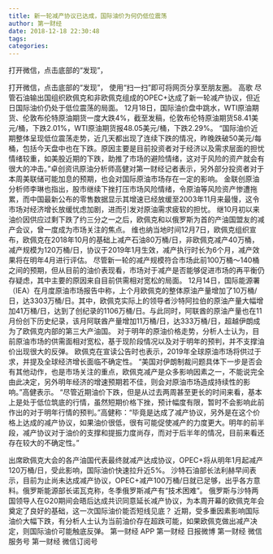 ```yaml
---
title: 新一轮减产协议已达成，国际油价为何仍低位震荡
author: 第一财经
date: 2018-12-18 22:30:48
tags: 
categories: 
---
```

打开微信，点击底部的“发现”，
<!-- more -->
打开微信，点击底部的“发现”，
使用“扫一扫”即可将网页分享至朋友圈。
高歌
尽管石油输出国组织欧佩克和非欧佩克组成的OPEC+达成了新一轮减产协议，但近日国际油价仍处于低位震荡的局面。
12月18日，国际油价盘中跳水，WTI原油期货、伦敦布伦特原油期货一度大跌4%，截至发稿，伦敦布伦特原油期货58.41美元/桶，下跌2.01%，WTI原油期货报48.05美元/桶，下跌2.29%。
“国际油价近期整体呈现低位震荡走势，近几天都出现了连续下跌的情况，昨晚跌破50美元/每桶，包括今天盘中也在下跌。原因主要是目前投资者对于经济以及需求层面的担忧情绪较重，如美股近期的下跌，助推了市场的避险情绪，这对于风险的资产就会有很大的冲击。”卓创资讯原油分析师高健对第一财经记者表示，另外部分投资者对于本周美联储可能加息的预期，也会对国际原油市场存在一定的影响。
金联创原油分析师李琳也指出，股市继续下挫打压市场风险情绪，令原油等风险资产惨遭拖累，而中国最新公布的零售数据显示其增速已经放缓至2003年11月来最慢，这令市场对经济增长放缓忧虑加剧，进而引发对原油需求疲软的担忧。
继10月初以来油价因供应过剩下跌了约三分之一之后，欧佩克和以俄罗斯为首的产油国盟友的减产会议，曾一度成为市场关注的焦点。
维也纳当地时间12月7日，欧佩克组织宣布，欧佩克在2018年10月的基础上减产石油80万桶/日，非欧佩克减产40万桶，减产规模为120万桶/日，协议于2019年1月生效，减产执行时长为6个月，减产效果将在明年4月进行评估。
尽管新一轮的减产规模符合市场此前100万桶～140桶之间的预期，但从目前的油价表现看，市场对于减产是否能够促进市场的再平衡仍存疑虑，其中主要的原因来自目前供需相对宽松的局面。
12月14日，国际能源署（IEA）在月度原油市场报告中称，上个月欧佩克的整体原油产量增加了10万桶/日，达3303万桶/日。其中，欧佩克实际上的领导者沙特阿拉伯的原油产量大幅增加41万桶/日，达到了创纪录的1106万桶/日。与此同时，阿联酋的原油产量也在11月份创下历史纪录，该月阿联酋产量增加11万桶/日，达333万桶/日，超越伊朗成为了欧佩克内部的第三大产油国。
对于明年的原油价格走势，分析人士认为，目前原油市场的供需面相对宽松，基于现阶段情况以及对于明年的预判，并不支撑油价出现很大的反弹。
欧佩克在宣读公告时也表示，2019年全球原油市场将供过于求，并提及全球经济增长面临不确定性。
“美国对伊朗制裁问题具体下一步是否会有其他动作，也是市场关注的重点，欧佩克减产是众多影响因素之一，不能说完全由此决定，另外明年经济的增速预期若不佳，则会对原油市场造成持续性的影响。”高健表示。
“尽管近期油价下跌，但是从过去两周甚至更长的时间来看，基本上是处于低位筑底的行情，虽然短期价格下挫，预计幅度有限，暂时不会影响此前作出的对于明年行情的预判。”高健称：“毕竟是达成了减产协议，另外是在这个价格上达成的减产协议，如果油价很低，很有可能促使减产的力度更大。明年的前半段，减产协议对于油价的支撑和提振力度尚存，而对于后半年的情况，目前来看还存在较大的不确定性。”
 
 
出席欧佩克大会的各产油国代表最终就减产达成协议，OPEC+将从明年1月起减产120万桶/日，受此影响，国际油价快速拉升近5%。
沙特石油部长法利赫早间表示，目前为止尚未达成减产协议，OPEC+减产100万桶/日就已足够，出乎各方意料。俄罗斯能源部长诺瓦克称，冬季俄罗斯减产有“技术困难”。
俄罗斯与沙特两国领导人在G20期间会晤后达成共识同意延长减产协议，为本周开幕的欧佩克年会奠定了良好的基础，这一次国际油价能否短线见底？
近期，受多重因素影响国际油价大幅下跌，有分析人士认为当前油价存在超跌可能，如果欧佩克做出减产决定，则国际油价可能触底反弹。
第一财经
APP
第一财经
日报微博
第一财经
微信服务号
第一财经
微信订阅号
